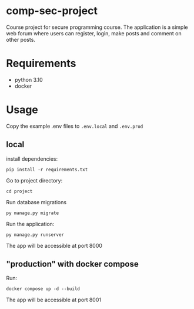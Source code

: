 # comp-sec-project
Course project for secure programming course. The application is a simple web forum where users can register, login, make posts and comment on other posts.

# Requirements
- python 3.10
- docker

# Usage

Copy the example .env files to `.env.local` and `.env.prod`

## local

install dependencies:

``` shell
pip install -r requirements.txt
```

Go to project directory:
``` shell
cd project
```

Run database migrations
``` shell
py manage.py migrate
```

Run the application:
``` shell
py manage.py runserver
```

The app will be accessible at port 8000

## "production" with docker compose

Run:
``` shell
docker compose up -d --build
```

The app will be accessible at port 8001
